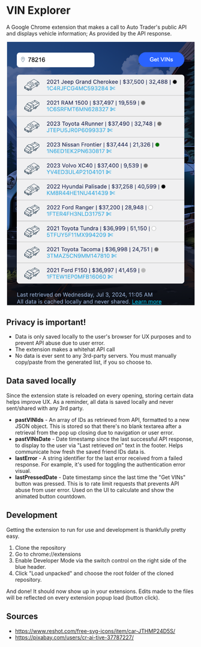 # VIN Explorer
A Google Chrome extension that makes a call to Auto Trader's public API and displays vehicle information; As provided by the API response.

<p align="center">
  <img src="https://github.com/michaelminter/vin-explorer/blob/main/assets/screenshots/screenshot.png?raw=true" alt="Screenshot of the extension" width="500px" style="max-width: 100%">
</p>

## Privacy is important!

* Data is only saved locally to the user's browser for UX purposes and to prevent API abuse due to user error.
* The extension makes a whitehat API call
* No data is ever sent to any 3rd-party servers. You must manually copy/paste from the generated list, if you so choose to.

## Data saved locally

Since the extension state is reloaded on every opening, storing certain data helps improve UX. As a reminder, all data is saved locally and never sent/shared with any 3rd party.

* **pastVINIds** - An array of IDs as retrieved from API, formatted to a new JSON object. This is stored so that there's no blank textarea after a retrieval from the pop up closing due to navigation or user error.
* **pastVINsDate** - Date timestamp since the last successful API response, to display to the user via "Last retrieved on" text in the footer. Helps communicate how fresh the saved friend IDs data is.
* **lastError** - A string identifier for the last error received from a failed response. For example, it's used for toggling the authentication error visual.
* **lastPressedDate** - Date timestamp since the last time the "Get VINs" button was pressed. This is to rate limit requests that prevents API abuse from user error. Used on the UI to calculate and show the animated button countdown.

## Development

Getting the extension to run for use and development is thankfully pretty easy.

1. Clone the repository
2. Go to chrome://extensions
3. Enable Developer Mode via the switch control on the right side of the blue header.
4. Click "Load unpacked" and choose the root folder of the cloned repository.

And done! It should now show up in your extensions. Edits made to the files will be reflected on every extension popup load (button click).

## Sources
- https://www.reshot.com/free-svg-icons/item/car-JTHMP24D5S/
- https://pixabay.com/users/cr-ai-tive-37787227/
